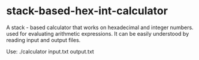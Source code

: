 # stack-based-hex-int-calculator

A stack - based calculator that works on hexadecimal and integer numbers. used for evaluating arithmetic expressions.
It can be easily understood by reading input and output files.

Use: ./calculator input.txt output.txt
